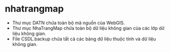 # nhatrangmap
- Thư mục DATN chứa toàn bộ mã nguồn của WebGIS.
- Thư mục NhaTrangMap chứa toàn bộ dữ liệu không gian của các lớp dữ liệu không gian.
- File CSDL.backup chứa tất cả các bảng dữ liệu thuộc tính và dữ liệu không gian.
